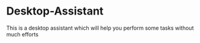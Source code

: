 # Desktop-Assistant
This is a desktop assistant which will help you perform some tasks without much efforts
